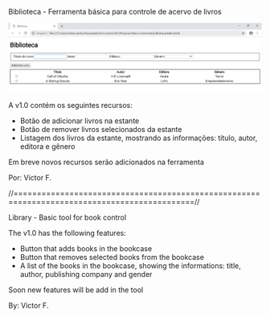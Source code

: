 Biblioteca - Ferramenta básica para controle de acervo de livros

![index](img/index_v1.0.png)

A v1.0 contém os seguintes recursos:
- Botão de adicionar livros na estante
- Botão de remover livros selecionados da estante
- Listagem dos livros da estante, mostrando as informações: título, autor, editora e gênero

Em breve novos recursos serão adicionados na ferramenta

Por: Victor F.

//=============================================================================================//

Library - Basic tool for book control

The v1.0 has the following features:
- Button that adds books in the bookcase
- Button that removes selected books from the bookcase
- A list of the books in the bookcase, showing the informations: title, author, publishing company and gender

Soon new features will be add in the tool

By: Victor F.